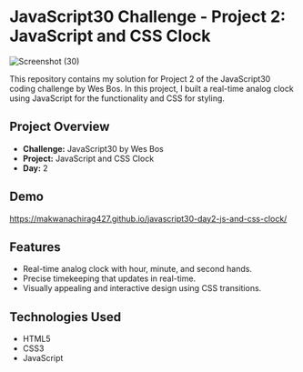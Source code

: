# JavaScript30 Challenge - Project 2: JavaScript and CSS Clock

![Screenshot (30)](https://github.com/makwanachirag427/javascript30-day2-js-and-css-clock/assets/128345607/e03fd6ff-62f2-4d96-a862-4723182a7d1b)

This repository contains my solution for Project 2 of the JavaScript30 coding challenge by Wes Bos. In this project, I built a real-time analog clock using JavaScript for the functionality and CSS for styling.

## Project Overview

- **Challenge:** JavaScript30 by Wes Bos
- **Project:** JavaScript and CSS Clock
- **Day:** 2

## Demo

https://makwanachirag427.github.io/javascript30-day2-js-and-css-clock/


## Features

- Real-time analog clock with hour, minute, and second hands.
- Precise timekeeping that updates in real-time.
- Visually appealing and interactive design using CSS transitions.

## Technologies Used

- HTML5
- CSS3
- JavaScript


